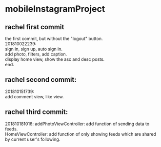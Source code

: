 # mobileInstagramProject
## rachel first commit

the first commit, but without the "logout" button.  
201810022239:  
  sign in, sign up, auto sign in.  
  add photo, filters, add caption.   
  display home view, show the asc and desc posts.  
 end.  

## rachel second commit:  
201810151739:  
add comment view, like view.

## rachel third commit:  
201810181016:
addPhotoViewController: add function of sending data to feeds.  
HomeViewController: add function of only showing feeds which are shared by current user's following.
